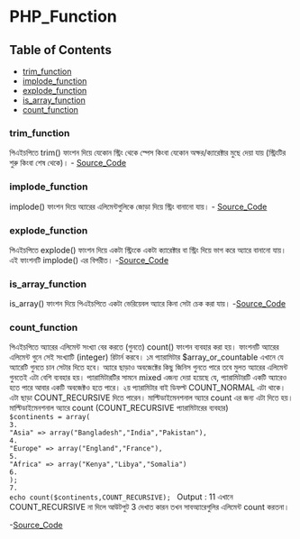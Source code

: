 # PHP_Function
## Table of Contents
- [trim_function](#trim_function)
- [implode_function](#implode_function)
- [explode_function](#explode_function)
- [is_array_function](#is_array_function)
- [count_function](#count_function)

### trim_function
পিএইচপিতে trim() ফাংশন দিয়ে যেকোন স্ট্রিং থেকে স্পেস কিংবা যেকোন অক্ষর/ক্যারেক্টার মুছে দেয়া যায় (স্ট্রিংটির শুরু কিংবা শেষ থেকে)।
    - [Source_Code](https://github.com/Sujon-Ahmed/PHP_Function/blob/main/01.trim_%20function/index.php)

### implode_function
implode() ফাংশন দিয়ে অ্যারের এলিমেন্টগুলিকে জোড়া দিয়ে স্ট্রিং বানানো যায়।
    - [Source_Code](https://github.com/Sujon-Ahmed/PHP_Function/blob/main/02.imolode_function/index.php)

### explode_function
পিএইচপিতে explode() ফাংশন দিয়ে একটা স্ট্রিংকে একটা ক্যারেক্টার বা স্ট্রিং দিয়ে ভাগ করে অ্যারে বানানো যায়। এই ফাংশনটি implode() এর বিপরীত।
    -[Source_Code](https://github.com/Sujon-Ahmed/PHP_Function/blob/main/03.explode_function/index.php)

### is_array_function
is_array() ফাংশন দিয়ে পিএইচপিতে একটা ভেরিয়েবল অ্যারে কিনা সেটা চেক করা যায়। 
    -[Source_Code](https://github.com/Sujon-Ahmed/PHP_Function/blob/main/04.is_array_function/index.php)

### count_function
পিএইচপিতে অ্যারের এলিমেন্ট সংখ্যা বের করতে (গুনতে) count() ফাংশন ব্যবহার করা হয়।
ফাংশনটি অ্যারের এলিমেন্ট গুনে সেই সংখ্যাটি (integer) রিটার্ন করবে।
১ম প্যারামিটার $array_or_countable এখানে যে অ্যারেটি গুনতে চান সেটার দিতে হবে। অ্যারে ছাড়াও অবজেক্টের কিছু জিনিস গুনতে পারে তবে মুলত অ্যারের এলিমেন্ট গুনতেই এটা বেশি ব্যবহার হয়। প্যারামিটারটির সামনে mixed এজন্য দেয়া হয়েছে যে, প্যারামিটারটি একটি অ্যারেও হতে পারে আবার একটি অবজেক্টও হতে পারে। ২য় প্যারামিটার বাই ডিফল্ট COUNT_NORMAL এটা থাকে। এটা ছাড়া COUNT_RECURSIVE দিতে পারেন। মাল্টিডাইমেনশনাল অ্যারে count এর জন্য এটা দিতে হয়।
মাল্টিডাইমেনশনাল অ্যারে count (COUNT_RECURSIVE প্যারামিটারের ব্যবহার)
<code>
$continents = array(
3.
"Asia" => array("Bangladesh","India","Pakistan"),
4.
"Europe" => array("England","France"),
5.
"Africa" => array("Kenya","Libya","Somalia")
6.
);
7.
echo count($continents,COUNT_RECURSIVE);
</code>
Output : 11
এখানে COUNT_RECURSIVE না দিলে আউটপুট 3 দেখাত কারন তখন সাবঅ্যারেগুলির এলিমেন্ট count করতনা।
    
-[Source_Code](https://github.com/Sujon-Ahmed/PHP_Function/blob/main/05.count_function/index.php)